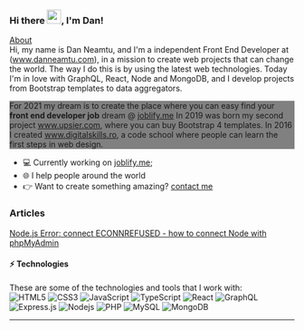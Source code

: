 ### Hi there <img src="https://media.giphy.com/media/hvRJCLFzcasrR4ia7z/giphy.gif" width="25px">, I'm Dan!
<!--<a href="https://www.digitalskills.ro" target="_blank">
  <img align="left" alt="Digital Skills" width="22px" src="https://www.digitalskills.ro/images/favicon.png" />
</a>
<a href="https://www.upsier.com"  target="_blank">
  <img align="left" alt="Upsier" width="22px" src="https://www.upsier.com/images/favicon.ico" />
</a>-->
<a href="#aboutme">About</a><br>
Hi, my name is Dan Neamtu, and I'm a independent Front End Developer at (<a href="https://www.danneamtu.com"  target="_blank">www.danneamtu.com</a>), in a mission to create web projects that can change the world. The way I do this is by using the latest web technologies. Today I'm in love with GraphQL, React, Node and MongoDB, and I develop  projects from Bootstrap templates to data aggregators.

<div id="aboutme" style="background:gray">
For 2021 my dream is to create the place where you can easy find your <b>front end developer job</b> dream @ <a href="https://www.joblify.me">joblify.me</a>
In 2019 was born my second project <a href="https://www.upsier.com">www.upsier.com</a>, where you can buy Bootstrap 4 templates.
In 2016 I created <a href="https://www.digitalskills.ro/cursuri/web-design">www.digitalskills.ro</a>, a code school where people can learn the first steps in web design.
  </div>


- 💻  Currently working on [joblify.me](https://joblify.me);
- 🌐  I help people around the world
- 👉  Want to create something amazing? <a href="mailto:contact@danneamtu.com">contact me</a>
 
### Articles
<a target="_blank" href="https://dev.to/upsier/node-js-error-connect-econnrefused-how-to-connect-with-phpmyadmin-2ekb">Node.js Error: connect ECONNREFUSED - how to connect Node with phpMyAdmin</a>

#### ⚡ Technologies
These are some of the technologies and tools that I work with:<br>
![HTML5](https://img.shields.io/badge/-HTML5-E34F26?style=flat-square&logo=html5&logoColor=white)
![CSS3](https://img.shields.io/badge/-CSS3-1572B6?style=flat-square&logo=css3)
![JavaScript](https://img.shields.io/badge/-JavaScript-black?style=flat-square&logo=javascript)
![TypeScript](https://img.shields.io/badge/-TypeScript-007ACC?style=flat-square&logo=typescript&logoColor=white)
![React](https://img.shields.io/badge/-React.js-black?style=flat-square&logo=react&logoColor=Crayola)
![GraphQL](https://img.shields.io/badge/-GraphQL-E10098?style=flat-square&logo=graphql)
![Express.js](https://img.shields.io/badge/-Express.js-yellow?style=flat-square&logo=Node.js&logoColor=black)
![Nodejs](https://img.shields.io/badge/-Nodejs-339933?style=flat-square&logo=Node.js&logoColor=white)
![PHP](https://img.shields.io/badge/-PHP-787CB5?style=flat-square&logo=PHP&logoColor=black)
![MySQL](https://img.shields.io/badge/-MySQL-4479A1?style=flat-square&logo=mysql&logoColor=white)
![MongoDB](https://img.shields.io/badge/-MongoDB-black?style=flat-square&logo=mongodb)

---
